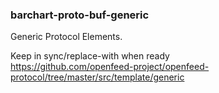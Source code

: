### barchart-proto-buf-generic

Generic Protocol Elements.

Keep in sync/replace-with when ready   
https://github.com/openfeed-project/openfeed-protocol/tree/master/src/template/generic